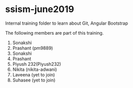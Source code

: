 # ssism-june2019
Internal training folder to learn about Git, Angular Bootstrap

The following members are part of this training.

1. Sonakshi
2. Prashant (pm9889)
1. Sonakshi 
2. Prashant
3. Piyush 232(Piyush232)
4. Nikita (nikita-adwani)
5. Laveena (yet to join)
6. Suhasee (yet to join)



